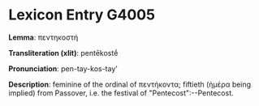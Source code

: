 # Lexicon Entry G4005

**Lemma**: πεντηκοστή

**Transliteration (xlit)**: pentēkostḗ

**Pronunciation**: pen-tay-kos-tay'

**Description**:
feminine of the ordinal of πεντήκοντα; fiftieth (ἡμέρα being implied) from Passover, i.e. the festival of "Pentecost":--Pentecost.
